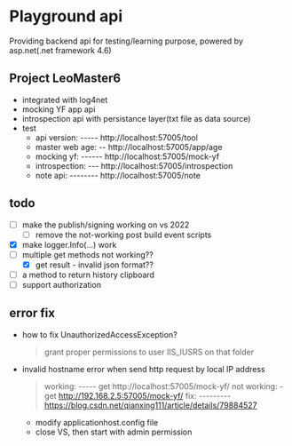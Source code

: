 # Playground api

Providing backend api for testing/learning purpose, powered by asp.net(.net framework 4.6)

## Project LeoMaster6

* integrated with log4net
* mocking YF app api
* introspection api with persistance layer(txt file as data source)
* test
  * api version: ----- http://localhost:57005/tool
  * master web age: -- http://localhost:57005/app/age
  * mocking yf: ------ http://localhost:57005/mock-yf
  * introspection: --- http://localhost:57005/introspection
  * note api: -------- http://localhost:57005/note

## todo

* [ ] make the publish/signing working on vs 2022
    * [ ] remove the not-working post build event scripts
* [x] make logger.Info(...) work
* [ ] multiple get methods not working??
    * [x] get result - invalid json format??
* [ ] a method to return history clipboard
* [ ] support authorization

## error fix

* how to fix UnauthorizedAccessException?
  > grant proper permissions to user IIS_IUSRS on that folder
* invalid hostname error when send http request by local IP address
  > working: ----- get http://localhost:57005/mock-yf/
  > not working: - get http://192.168.2.5:57005/mock-yf/
  > fix: --------- https://blog.csdn.net/qianxing111/article/details/79884527
    * modify applicationhost.config file
	* close VS, then start with admin permission
